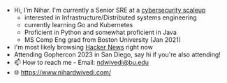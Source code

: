 - Hi, I’m Nihar. I'm currently a Senior SRE at a [cybersecurity scaleup](https://www.securonix.com)
  - interested in Infrastructure/Distributed systems engineering
  - currently learning Go and Kubernetes
  - Proficient in Python and somewhat proficient in Java
  - MS Comp Eng grad from Boston University (Jan 2021)
- I'm most likely browsing [Hacker News](https://news.ycombinator.com/) right now
- Attending Gophercon 2023 in San Diego, say hi if you're also attending!
- 📫 How to reach me - Email: <ndwivedi@bu.edu>
- 🌐 <https://www.nihardwivedi.com/>
